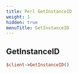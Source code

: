 ```yaml
---
title: Perl GetInstanceID
weight: 1
hidden: true
menuTitle: GetInstanceID
---
```

## GetInstanceID
```perl
$client->GetInstanceID()
```